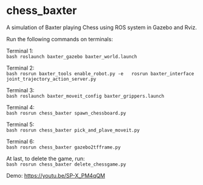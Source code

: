 # chess_baxter
 A simulation of Baxter playing Chess using ROS system in Gazebo and Rviz.  

 
Run the following commands on terminals:  

Terminal 1:  
``bash
roslaunch baxter_gazebo baxter_world.launch
``

Terminal 2:  
``bash
rosrun baxter_tools enable_robot.py -e  
rosrun baxter_interface joint_trajectory_action_server.py
``

Terminal 3:  
``bash
roslaunch baxter_moveit_config baxter_grippers.launch
``

Terminal 4:  
``bash
rosrun chess_baxter spawn_chessboard.py
``

Terminal 5:  
``bash
rosrun chess_baxter pick_and_plave_moveit.py
``

Terminal 6:  
``bash
rosrun chess_baxter gazebo2tfframe.py
``

At last, to delete the game, run:  
``bash
rosrun chess_baxter delete_chessgame.py
``

Demo: https://youtu.be/SP-X_PM4qQM
